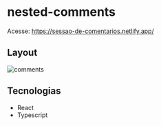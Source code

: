 # nested-comments

Acesse: https://sessao-de-comentarios.netlify.app/

## Layout

![comments](https://github.com/FelipePinha/Sistema-de-chamadas/assets/50679370/53246fdc-e283-46f3-b712-cddc8191a1c6)

## Tecnologias

<ul>
  <li>React</li>
  <li>Typescript</li>
</ul>

